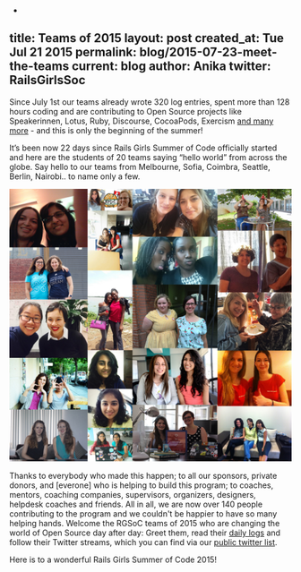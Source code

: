 -
title: Teams of 2015
layout: post
created_at: Tue Jul 21 2015
permalink: blog/2015-07-23-meet-the-teams
current: blog
author: Anika
twitter: RailsGirlsSoc
---


Since July 1st our teams already wrote 320 log entries, spent more than 128 hours coding and are contributing to Open Source projects like Speakerinnen, Lotus, Ruby, Discourse, CocoaPods, Exercism [and many more](https://teams.railsgirlssummerofcode.org/teams) - and this is only the beginning of the summer!

It’s been now 22 days since Rails Girls Summer of Code officially started and here are the students of 20 teams saying “hello world” from across the globe. Say hello to our teams from Melbourne, Sofia, Coimbra, Seattle, Berlin, Nairobi.. to name only a few.

<img src="/img/blog/2015/all-teams.jpg">

Thanks to everybody who made this happen; to all our sponsors, private donors, and [everone] who is helping to build this program; to coaches, mentors, coaching companies, supervisors, organizers, designers, helpdesk coaches and friends. All in all, we are now over 140 people contributing to the program and we couldn't be happier to have so many helping hands. Welcome the RGSoC teams of 2015 who are changing the world of Open Source day after day: Greet them, read their [daily logs](https://teams.railsgirlssummerofcode.org/) and follow their Twitter streams, which you can find via our [public twitter list](https://twitter.com/RailsGirlsSoC/lists/rgsoc-2015-teams). 

Here is to a wonderful Rails Girls Summer of Code 2015! 


